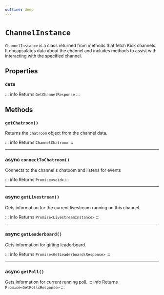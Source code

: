 ```yaml
---
outline: deep
---
```


# `ChannelInstance`

`ChannelInstance` is a class returned from methods that fetch Kick channels. It encapsulates data about the channel and includes methods to assist with interacting with the specified channel.

## Properties

### `data`

::: info Returns
`GetChannelResponse`
:::

## Methods

### `getChatroom()`

Returns the `chatroom` object from the channel data.

::: info Returns
`ChannelChatroom`
:::

***

### <Badge type="tip">async</Badge> `connectToChatroom()`

Connects to the channel's chatoom and listens for events

::: info Returns
`Promise<void>`
:::

***

### <Badge type="tip">async</Badge> `getLivestream()`

Gets information for the current livestream running on this channel.

::: info Returns
`Promise<LivestreamInstance>`
:::

***

### <Badge type="tip">async</Badge> `getLeaderboard()`

Gets information for gifting leaderboard.

::: info Returns
`Promise<GetLeaderboardsResponse>`
:::

***

### <Badge type="tip">async</Badge> `getPoll()`

Gets information for current running poll.
::: info Returns
`Promise<GetPollsResponse>`
:::
